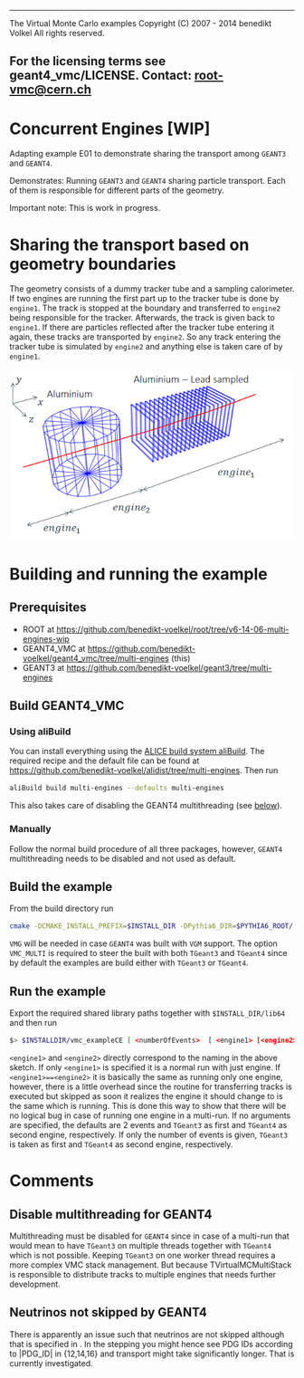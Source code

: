 ------------------------------------------------
 The Virtual Monte Carlo examples
 Copyright (C) 2007 - 2014 benedikt Volkel
 All rights reserved.

 For the licensing terms see geant4_vmc/LICENSE.
 Contact: root-vmc@cern.ch
-------------------------------------------------

# Concurrent Engines [WIP]
  Adapting example E01 to demonstrate sharing the transport among `GEANT3` and `GEANT4`.

  Demonstrates:
    Running `GEANT3` and `GEANT4` sharing particle transport. Each of them is responsible for different parts of the geometry.

  Important note: This is work in progress.

# Sharing the transport based on geometry boundaries
The geometry consists of a dummy tracker tube and a sampling calorimeter. If two engines are running the first part up to the tracker tube is done by `engine1`. The track is stopped at the boundary and transferred to `engine2` being responsible for the tracker. Afterwards, the track is given back to `engine1`. If there are particles reflected after the tracker tube entering it again, these tracks are transported by `engine2`. So any track entering the tracker tube is simulated by `engine2` and anything else is taken care of by `engine1`.

![Shared geometry figure](misc/share_geometry.png?raw=true "Shared geometry during particle transport")


# Building and running the example

## Prerequisites
* ROOT at https://github.com/benedikt-voelkel/root/tree/v6-14-06-multi-engines-wip
* GEANT4_VMC at https://github.com/benedikt-voelkel/geant4_vmc/tree/multi-engines (this)
* GEANT3 at https://github.com/benedikt-voelkel/geant3/tree/multi-engines

## Build GEANT4_VMC

### Using aliBuild
You can install everything using the [ALICE build system aliBuild](https://github.com/alisw/alibuild). The required recipe and the default file can be found at https://github.com/benedikt-voelkel/alidist/tree/multi-engines. Then run
```bash
aliBuild build multi-engines --defaults multi-engines
```
This also takes care of disabling the GEANT4 multithreading (see [below](#Comments)).

### Manually
Follow the normal build procedure of all three packages, however, `GEANT4` multithreading needs to be disabled and not used as default.

## Build the example
From the build directory run
```bash
cmake -DCMAKE_INSTALL_PREFIX=$INSTALL_DIR -DPythia6_DIR=$PYTHIA6_ROOT/ -DGeant3_DIR=$GEANT3_ROOT/lib64/Geant3-2.5.0 -DGeant4VMC_DIR=$GEANT4_VMC_ROOT/lib/Geant4VMC-3.5.0 [-DVGM_DIR=$VGM_ROOT/lib/VGM-4.4.0] -DVMC_MULTI=ON $GEANT4_VMC_EXAMPLE_DIR
```
`VMG` will be needed in case `GEANT4` was built with `VGM` support. The option `VMC_MULTI` is required to steer the built with both `TGeant3` and `TGeant4` since by default the examples are build either with `TGeant3` or `TGeant4`.

## Run the example
Export the required shared library paths together with `$INSTALL_DIR/lib64` and then run
```bash
$> $INSTALLDIR/vmc_exampleCE [ <numberOfEvents>  [ <engine1> [<engine2>] ] ]
```
`<engine1>` and `<engine2>` directly correspond to the naming in the above sketch. If only `<engine1>` is specified it is a normal run with just engine. If `<engine1>==<engine2>` it is basically the same as running only one engine, however, there is a little overhead since the routine for transferring tracks is executed but skipped as soon it realizes the engine it should change to is the same which is running. This is done this way to show that there will be no logical bug in case of running one engine in a multi-run.
If no arguments are specified, the defaults are 2 events and `TGeant3` as first and `TGeant4` as second engine, respectively. If only the number of events is given, `TGeant3` is taken as first and `TGeant4` as second engine, respectively.

# Comments

## Disable multithreading for GEANT4
Multithreading must be disabled for `GEANT4` since in case of a multi-run that would mean to have `TGeant3` on multiple threads together with `TGeant4` which is not possible. Keeping `TGeant3` on one worker thread requires a more complex VMC stack management. But because TVirtualMCMultiStack is responsible to distribute tracks to multiple engines that needs further development.

## Neutrinos not skipped by GEANT4
There is apparently an issue such that neutrinos are not skipped although that is specified in [](examples/MultipleEngines/exampleME.cxx). In the stepping you might hence see PDG IDs according to |PDG_ID| in \{12,14,16\} and transport might take significantly longer. That is currently investigated.

